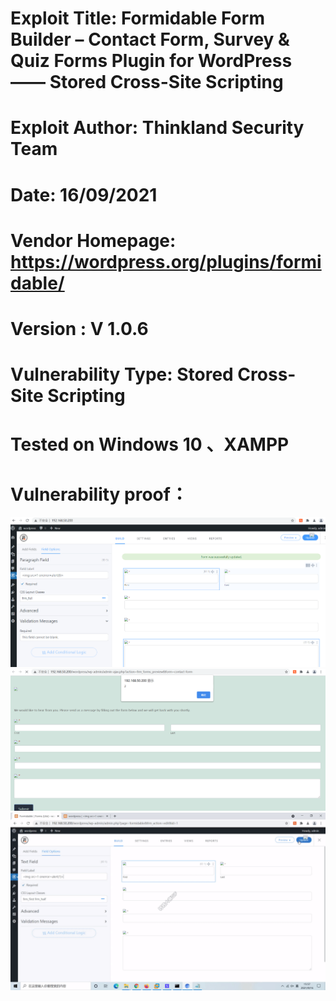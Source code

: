 # Exploit Title: Formidable Form Builder – Contact Form, Survey & Quiz Forms Plugin for WordPress —— Stored Cross-Site Scripting
# Exploit Author: Thinkland Security Team
# Date: 16/09/2021
# Vendor Homepage: https://wordpress.org/plugins/formidable/
# Version :  V 1.0.6
# Vulnerability Type: Stored Cross-Site Scripting
# Tested on Windows 10 、XAMPP
# Vulnerability proof：  
![image](https://github.com/BigTiger2020/word-press/blob/main/Formidable%20Form%20Builder%20xss%201.png)    
![image](https://github.com/BigTiger2020/word-press/blob/main/Formidable%20Form%20Builder%20xss%202.png)  
![image](https://github.com/BigTiger2020/word-press/blob/main/Formidable%20Form%20Builder.gif)

